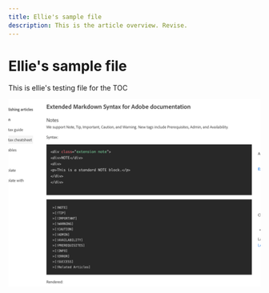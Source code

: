 ```yaml
---
title: Ellie's sample file
description: This is the article overview. Revise.
---
```


# Ellie's sample file

This is ellie's testing file for the TOC

![Example 1 image](assets/example-2.png)
